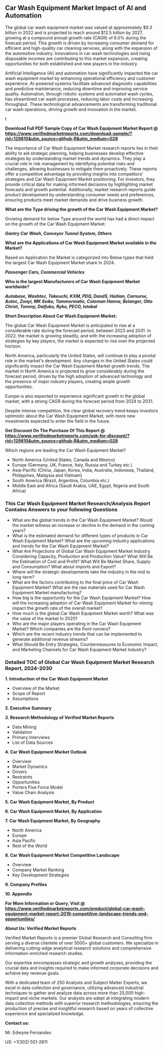 <h2>Car Wash Equipment Market Impact of AI and Automation</h2><p>The global car wash equipment market was valued at approximately $9.3 billion in 2022 and is projected to reach around $12.5 billion by 2027, growing at a compound annual growth rate (CAGR) of 6.0% during the forecast period. This growth is driven by increasing consumer demand for efficient and high-quality car cleaning services, along with the expansion of the automotive industry. Innovations in car wash technologies and rising disposable incomes are contributing to this market expansion, creating opportunities for both established and new players in the industry.</p><p>Artificial Intelligence (AI) and automation have significantly impacted the car wash equipment market by enhancing operational efficiency and customer experience. AI-powered systems facilitate advanced diagnostic capabilities and predictive maintenance, reducing downtime and improving service quality. Automation, through robotic systems and automated wash cycles, has streamlined car wash processes, reducing labor costs and increasing throughput. These technological advancements are transforming traditional car wash operations, driving growth and innovation in the market.</p>t</p><p id="" class=""><strong>Download Full PDF Sample Copy of Car Wash Equipment Market Report @ <a href="https://www.verifiedmarketreports.com/download-sample/?rid=129810&utm_source=github-R&utm_medium=028" target="_blank">https://www.verifiedmarketreports.com/download-sample/?rid=129810&utm_source=github-R&utm_medium=028</a></strong></p><p>The importance of&nbsp;Car Wash Equipment Market research reports lies in their ability to aid strategic planning, helping businesses develop effective strategies by understanding market trends and dynamics. They play a crucial role in risk management by identifying potential risks and challenges, allowing businesses to mitigate them proactively. These reports offer a competitive advantage by providing insights into competitors' strategies and Car Wash Equipment Market positioning. For investors, they provide critical data for making informed decisions by highlighting market forecasts and growth potential. Additionally, market research reports guide product development by understanding consumer needs and preferences, ensuring products meet market demands and drive business growth.</p><p><strong>What are the&nbsp;Type driving the growth of the Car Wash Equipment Market?</strong></p><p id="" class="">Growing demand for below Type around the world has had a direct impact on the growth of the Car Wash Equipment Market:</p><em><strong>Gantry Car Wash, Conveyor Tunnel System, Others</strong></em></p><strong>What are the&nbsp;Applications&nbsp;of Car Wash Equipment Market available in the Market?</strong></p><p id="" class="">Based on Application the Market is categorized into Below types that held the largest Car Wash Equipment Market share In 2024.</p><em><strong>Passenger Cars, Commercial Vehicles</strong></em></p><strong>Who is the largest Manufacturers of Car Wash Equipment Market worldwide?</strong></p><p><em><strong>Autobase, Washtec, Takeuchi, KXM, PDQ, DandS, Haitian, Carnurse, Autec, Zonyi, MK Seiko, Tammermatic, Coleman Hanna, Belanger, Otto Christ, Tommy, Daifuku, Ryko, PECO, Istobal</strong></em></p><p id="" class=""><strong>Short Description About Car Wash Equipment Market:</strong></p><p>The global Car Wash Equipment Market is anticipated to rise at a considerable rate during the forecast period, between 2023 and 2031. In 2022, the market is growing steadily, and with the increasing adoption of strategies by key players, the market is expected to rise over the projected horizon.</p><p>North America, particularly the United States, will continue to play a pivotal role in the market's development. Any changes in the United States could significantly impact the Car Wash Equipment Market growth trends. The market in North America is projected to grow considerably during the forecast period, driven by the high adoption of advanced technology and the presence of major industry players, creating ample growth opportunities.</p><p>Europe is also expected to experience significant growth in the global market, with a strong CAGR during the forecast period from 2024 to 2031.</p><p>Despite intense competition, the clear global recovery trend keeps investors optimistic about the Car Wash Equipment Market, with more new investments expected to enter the field in the future.</p><p id="" class=""><strong>Get Discount On The Purchase Of This Report @ <a href="https://www.verifiedmarketreports.com/ask-for-discount/?rid=129810&utm_source=github-R&utm_medium=028" target="_blank">https://www.verifiedmarketreports.com/ask-for-discount/?rid=129810&utm_source=github-R&utm_medium=028</a></strong></p>Which regions are leading the Car Wash Equipment Market?</p><ul><li>North America (United States, Canada and Mexico)</li><li>Europe (Germany, UK, France, Italy, Russia and Turkey etc.)</li><li>Asia-Pacific (China, Japan, Korea, India, Australia, Indonesia, Thailand, Philippines, Malaysia and Vietnam)</li><li>South America (Brazil, Argentina, Columbia etc.)</li><li>Middle East and Africa (Saudi Arabia, UAE, Egypt, Nigeria and South Africa)</li></ul><h3 id="" class="">This Car Wash Equipment Market Research/Analysis Report Contains Answers to your following Questions</h3><ul><li>What are the global trends in the Car Wash Equipment Market? Would the market witness an increase or decline in the demand in the coming years?</li><li>What is the estimated demand for different types of products in Car Wash Equipment Market? What are the upcoming industry applications and trends for the Car Wash Equipment Market?</li><li>What Are Projections of Global Car Wash Equipment Market Industry Considering Capacity, Production and Production Value? What Will Be the Estimation of Cost and Profit? What Will Be Market Share, Supply and Consumption? What about imports and Export?</li><li>Where will the strategic developments take the industry in the mid to long-term?</li><li>What are the factors contributing to the final price of Car Wash Equipment Market? What are the raw materials used for Car Wash Equipment Market manufacturing?</li><li>How big is the opportunity for the Car Wash Equipment Market? How will the increasing adoption of Car Wash Equipment Market for mining impact the growth rate of the overall market?</li><li>How much is the global Car Wash Equipment Market worth? What was the value of the market In 2020?</li><li>Who are the major players operating in the Car Wash Equipment Market? Which companies are the front runners?</li><li>Which are the recent industry trends that can be implemented to generate additional revenue streams?</li><li>What Should Be Entry Strategies, Countermeasures to Economic Impact, and Marketing Channels for Car Wash Equipment Market Industry?</li></ul><h3 id="" class="">Detailed TOC of Global Car Wash Equipment Market Research Report, 2024-2030</h3><p id="" class=""><strong>1. Introduction of the Car Wash Equipment Market</strong></p><ul><li>Overview of the Market</li><li>Scope of Report</li><li>Assumptions</li></ul><p id="" class=""><strong>2. Executive Summary</strong></p><p id="" class=""><strong>3. Research Methodology of Verified Market Reports</strong></p><ul><li>Data Mining</li><li>Validation</li><li>Primary Interviews</li><li>List of Data Sources</li></ul><p id="" class=""><strong>4. Car Wash Equipment Market Outlook</strong></p><ul><li>Overview</li><li>Market Dynamics</li><li>Drivers</li><li>Restraints</li><li>Opportunities</li><li>Porters Five Force Model</li><li>Value Chain Analysis</li></ul><p id="" class=""><strong>5. Car Wash Equipment Market, By Product</strong></p><p id="" class=""><strong>6. Car Wash Equipment Market, By Application</strong></p><p id="" class=""><strong>7. Car Wash Equipment Market, By Geography</strong></p><ul><li>North America</li><li>Europe</li><li>Asia Pacific</li><li>Rest of the World</li></ul><p id="" class=""><strong>8. Car Wash Equipment Market Competitive Landscape</strong></p><ul><li>Overview</li><li>Company Market Ranking</li><li>Key Development Strategies</li></ul><p id="" class=""><strong>9. Company Profiles</strong></p><p id="" class=""><strong>10. Appendix</strong></p><p id="" class=""><strong>For More Information or Query, Visit @ <a href="https://www.verifiedmarketreports.com/product/global-car-wash-equipment-market-report-2019-competitive-landscape-trends-and-opportunities/" target="_blank">https://www.verifiedmarketreports.com/product/global-car-wash-equipment-market-report-2019-competitive-landscape-trends-and-opportunities/</a></strong></p><p id="" class=""><strong>About Us: Verified Market Reports</strong></p><p id="" class="">Verified Market Reports is a premier Global Research and Consulting firm serving a diverse clientele of over 5000+ global customers. We specialize in delivering cutting-edge analytical research solutions and comprehensive information-enriched research studies.</p><p id="" class="">Our expertise encompasses strategic and growth analyses, providing the crucial data and insights required to make informed corporate decisions and achieve key revenue goals.</p><p id="" class="">With a dedicated team of 250 Analysts and Subject Matter Experts, we excel in data collection and governance, utilizing advanced industrial techniques to gather and analyze data across more than 25,000 high-impact and niche markets. Our analysts are adept at integrating modern data collection methods with superior research methodologies, ensuring the production of precise and insightful research based on years of collective experience and specialized knowledge.</p><p id="" class=""><strong>Contact us:</strong></p><p id="" class="">Mr. Edwyne Fernandes</p><p id="" class="">US: +1(302) 551-2611</p>